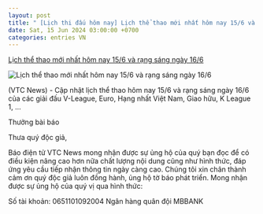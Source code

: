 ```yaml
---
layout: post
title: " [Lịch thi đấu hôm nay] Lịch thể thao mới nhất hôm nay 15/6 và rạng sáng ngày 16/6"
date: Sat, 15 Jun 2024 03:00:00 +0700
categories: entries VN
---
```

[Lịch thể thao mới nhất hôm nay 15/6 và rạng sáng ngày 16/6](https://vtcnews.vn/lich-the-thao-moi-nhat-hom-nay-15-6-va-rang-sang-ngay-16-6-ar877128.html)

![Lịch thể thao mới nhất hôm nay 15/6 và rạng sáng ngày 16/6](http://cdn-i.vtcnews.vn/resize/DCqeLHJW7Kx6pn5-pb4Vjg2/upload/2024/06/14/z3693389268668-09727947341c51794d425158d3776f67-7214-18214494.jpg)

(VTC News) - Cập nhật lịch thể thao hôm nay 15/6 và rạng sáng ngày 16/6 của các giải đấu V-League, Euro, Hạng nhất Việt Nam, Giao hữu, K League 1, ...

Thưởng bài báo

Thưa quý độc giả,

Báo điện tử VTC News mong nhận được sự ủng hộ của quý bạn đọc để có điều kiện nâng cao hơn nữa chất lượng nội dung cũng như hình thức, đáp ứng yêu cầu tiếp nhận thông tin ngày càng cao. Chúng tôi xin chân thành cảm ơn quý độc giả luôn đồng hành, ủng hộ tờ báo phát triển. Mong nhận được sự ủng hộ của quý vị qua hình thức:

Số tài khoản: 0651101092004 Ngân hàng quân đội MBBANK

